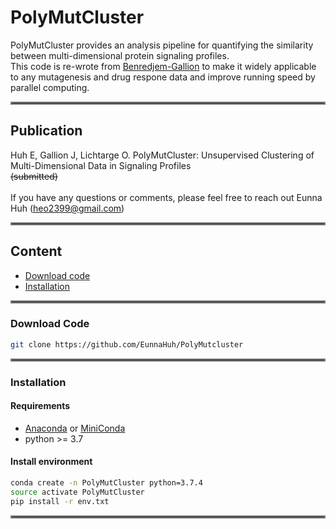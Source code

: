 # PolyMutCluster
PolyMutCluster provides an analysis pipeline for quantifying the similarity between multi-dimensional protein signaling profiles. <br/>
This code is re-wrote from [Benredjem-Gallion](https://github.com/JonathanGallion/Benredjem-Gallion) to make it widely applicable to any mutagenesis and drug respone data and improve running speed by parallel computing. 
<hr style="border:2px solid gray"> </hr>

## Publication
Huh E, Gallion J, Lichtarge O. PolyMutCluster: Unsupervised Clustering of Multi-Dimensional Data in Signaling Profiles <br/>
~~(submitted)~~<br/><br/>
If you have any questions or comments, please feel free to reach out Eunna Huh (heo2399@gmail.com)
<hr style="border:2px solid gray"> </hr>

## Content
* [Download code](#Download-Code)
* [Installation](#Installation)
<hr style="border:2px solid gray"> </hr>

### Download Code
```bash
git clone https://github.com/EunnaHuh/PolyMutcluster
```
<hr style="border:2px solid gray"> </hr>

### Installation
#### Requirements
* [Anaconda](https://docs.anaconda.com/anaconda/install/) or [MiniConda](https://docs.conda.io/en/latest/miniconda.html)
* python >= 3.7

#### Install environment
```bash
conda create -n PolyMutCluster python=3.7.4
source activate PolyMutCluster
pip install -r env.txt
```
<hr style="border:2px solid gray"> </hr>
